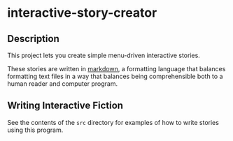 # interactive-story-creator

## Description

This project lets you create simple menu-driven interactive stories. 

These stories are written in [markdown](http://markdowntutorial.com/), a formatting language that balances formatting text files in a way that balances being comprehensible both to a human reader and computer program.

## Writing Interactive Fiction

See the contents of the `src` directory for examples of how to write stories using this program.

